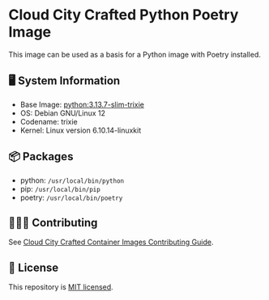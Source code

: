# Cloud City Crafted Python Poetry Image

This image can be used as a basis for a Python image with Poetry installed.

## 🖥️ System Information

- Base Image: [python:3.13.7-slim-trixie](https://hub.docker.com/layers/library/python/3.13.7-slim-trixie)
- OS: Debian GNU/Linux 12
- Codename: trixie
- Kernel: Linux version 6.10.14-linuxkit

## 📦 Packages

- python: `/usr/local/bin/python`
- pip: `/usr/local/bin/pip`
- poetry: `/usr/local/bin/poetry`

## 🧑🏽‍💻 Contributing

See [Cloud City Crafted Container Images Contributing Guide](https://github.com/cloud-city-crafted-images/.github-private/tree/main/profile).

## 🪪 License

This repository is [MIT licensed](./LICENSE).
